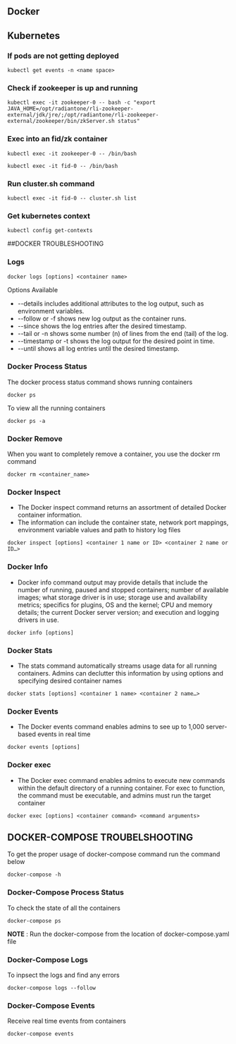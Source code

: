 ## Docker
## Kubernetes

### If pods are not getting deployed

```console
kubectl get events -n <name space>
```

### Check if zookeeper is up and running

```console
kubectl exec -it zookeeper-0 -- bash -c "export JAVA_HOME=/opt/radiantone/rli-zookeeper-external/jdk/jre/;/opt/radiantone/rli-zookeeper-external/zookeeper/bin/zkServer.sh status"
```

### Exec into an fid/zk container

```console
kubectl exec -it zookeeper-0 -- /bin/bash
```
```console
kubectl exec -it fid-0 -- /bin/bash
```

### Run cluster.sh command

```console
kubectl exec -it fid-0 -- cluster.sh list
```

### Get kubernetes context

```console
kubectl config get-contexts
```

##DOCKER TROUBLESHOOTING

### Logs

```
docker logs [options] <container name>
```
Options Available

* --details includes additional attributes to the log output, such as environment variables.
* --follow or -f shows new log output as the container runs.
* --since shows the log entries after the desired timestamp.
* --tail or -n shows some number (n) of lines from the end (tail) of the log.
* --timestamp or -t shows the log output for the desired point in time.
* --until shows all log entries until the desired timestamp.

### Docker Process Status
The docker process status command shows running containers 
```
docker ps
```
To view all the running containers
```
docker ps -a
```

### Docker Remove
When you want to completely remove a container, you use the docker rm command
```
docker rm <container_name>
```

### Docker Inspect
* The Docker inspect command returns an assortment of detailed Docker container information. 
* The information can include the container state, network port mappings, environment variable values and path to history log files

```
docker inspect [options] <container 1 name or ID> <container 2 name or ID…>
```

### Docker Info

* Docker info command output may provide details that include the number of running, paused and stopped containers; number of available images; what storage driver is in use; storage use and availability metrics; specifics for plugins, OS and the kernel; CPU and memory details; the current Docker server version; and execution and logging drivers in use.
```
docker info [options]
```

### Docker Stats

* The stats command automatically streams usage data for all running containers. Admins can declutter this information by using options and specifying desired container names
```
docker stats [options] <container 1 name> <container 2 name…>
```

### Docker Events

* The Docker events command enables admins to see up to 1,000 server-based events in real time
```
docker events [options]
```

### Docker exec

* The Docker exec command enables admins to execute new commands within the default directory of a running container. For exec to function, the command must be executable, and admins must run the target container
```
docker exec [options] <container command> <command arguments>
```


## DOCKER-COMPOSE TROUBELSHOOTING

To get the proper usage of docker-compose command run the command below

```
docker-compose -h
```

### Docker-Compose Process Status

To check the state of all the containers

```
docker-compose ps
```
**NOTE** : Run the docker-compose from the location of docker-compose.yaml file


### Docker-Compose Logs

To inpsect the logs and find any errors

```
docker-compose logs --follow
```

### Docker-Compose Events

Receive real time events from containers

```
docker-compose events
```

